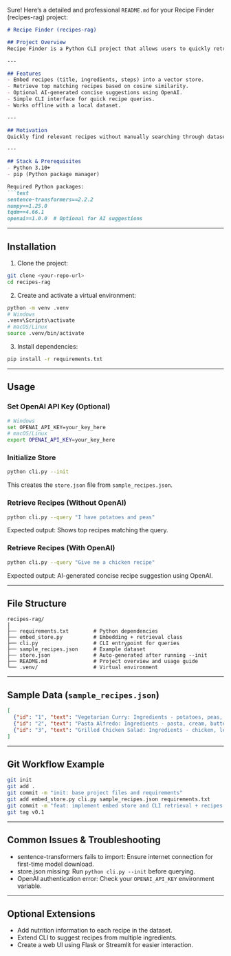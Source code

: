 Sure! Here’s a detailed and professional `README.md` for your Recipe Finder (recipes-rag) project:

````markdown
# Recipe Finder (recipes-rag)

## Project Overview
Recipe Finder is a Python CLI project that allows users to quickly retrieve recipes from a small local dataset using Retrieval-Augmented Generation (RAG). Users can input ingredients or dish names and get the most relevant recipes. Optionally, it can query OpenAI to provide concise, AI-generated recipe suggestions.

---

## Features
- Embed recipes (title, ingredients, steps) into a vector store.
- Retrieve top matching recipes based on cosine similarity.
- Optional AI-generated concise suggestions using OpenAI.
- Simple CLI interface for quick recipe queries.
- Works offline with a local dataset.

---

## Motivation
Quickly find relevant recipes without manually searching through datasets. Enhance the user experience with AI-generated suggestions for concise recipe instructions.

---

## Stack & Prerequisites
- Python 3.10+
- pip (Python package manager)

Required Python packages:
```text
sentence-transformers==2.2.2
numpy==1.25.0
tqdm==4.66.1
openai==1.0.0  # Optional for AI suggestions
````

---

## Installation

1. Clone the project:

```bash
git clone <your-repo-url>
cd recipes-rag
```

2. Create and activate a virtual environment:

```bash
python -m venv .venv
# Windows
.venv\Scripts\activate
# macOS/Linux
source .venv/bin/activate
```

3. Install dependencies:

```bash
pip install -r requirements.txt
```

---

## Usage

### Set OpenAI API Key (Optional)

```bash
# Windows
set OPENAI_API_KEY=your_key_here
# macOS/Linux
export OPENAI_API_KEY=your_key_here
```

### Initialize Store

```bash
python cli.py --init
```

This creates the `store.json` file from `sample_recipes.json`.

### Retrieve Recipes (Without OpenAI)

```bash
python cli.py --query "I have potatoes and peas"
```

Expected output: Shows top recipes matching the query.

### Retrieve Recipes (With OpenAI)

```bash
python cli.py --query "Give me a chicken recipe"
```

Expected output: AI-generated concise recipe suggestion using OpenAI.

---

## File Structure

```
recipes-rag/
│
├── requirements.txt        # Python dependencies
├── embed_store.py          # Embedding + retrieval class
├── cli.py                  # CLI entrypoint for queries
├── sample_recipes.json     # Example dataset
├── store.json              # Auto-generated after running --init
├── README.md               # Project overview and usage guide
└── .venv/                  # Virtual environment
```

---

## Sample Data (`sample_recipes.json`)

```json
[
  {"id": "1", "text": "Vegetarian Curry: Ingredients - potatoes, peas, onions, tomatoes, spices. Steps: cook onions, add spices, add potatoes & peas, simmer with tomatoes."},
  {"id": "2", "text": "Pasta Alfredo: Ingredients - pasta, cream, butter, garlic, parmesan. Steps: cook pasta, make sauce with cream and garlic, mix together."},
  {"id": "3", "text": "Grilled Chicken Salad: Ingredients - chicken, lettuce, cucumber, olive oil, lemon. Steps: grill chicken, chop vegetables, toss with dressing."}
]
```

---

## Git Workflow Example

```bash
git init
git add .
git commit -m "init: base project files and requirements"
git add embed_store.py cli.py sample_recipes.json requirements.txt
git commit -m "feat: implement embed store and CLI retrieval + recipes dataset"
git tag v0.1
```

---

## Common Issues & Troubleshooting

* sentence-transformers fails to import: Ensure internet connection for first-time model download.
* store.json missing: Run `python cli.py --init` before querying.
* OpenAI authentication error: Check your `OPENAI_API_KEY` environment variable.

---

## Optional Extensions

* Add nutrition information to each recipe in the dataset.
* Extend CLI to suggest recipes from multiple ingredients.
* Create a web UI using Flask or Streamlit for easier interaction.

